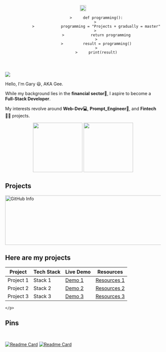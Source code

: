 <header>
        <a href="https://github.com/drkostas" style="color: purple;" align="center">
                <img height='20' src="https://readme-typing-svg.demolab.com?font=Georgia&size=18&duration=2000&pause=100&multiline=true&width=500&height=80&lines=Programming%2C+Financial-analyst%2C+Prompts-Fans %2C;" alt="Typing SVG" />
        </a>
        
                >     def programming():
                > 
                >            programming = "Projects + gradually = master"
                > 
                >            return programming
                >
                >         result = programming()
                >
                >     print(result)
        

</header>

![](https://komarev.com/ghpvc/?username=hougarry&color=blue&style=plastic)

Hello, I'm Gary 😃, AKA Gee. 

While my background lies in the **financial sector💸**, I aspire to become a **Full-Stack Developer**.

My interests revolve around **Web-Dev💻**, **Prompt_Engineer🤖**, and **Fintech👨‍💻** projects. 


<div>
<p align="center">
  <img height="160"  src="https://github-readme-stats.vercel.app/api?username=hougarry&layout=compact&hide=html&theme=react"/>
  <img height="160"  src="https://github-readme-stats.vercel.app/api/top-langs/?username=hougarry&theme=react&layout=compact"/>
</p>
</div>

## Projects
<div>
    <img height="160"  width="1200" src="https://github-profile-summary-cards.vercel.app/api/cards/profile-details?username=hougarry&theme=dracula" alt="GitHub Info" style="display: inline-block; " />
    <p align='center'>
        <h2>Here are my projects</h2>

| Project     | Tech Stack | Live Demo           | Resources            |
| ----------- | ---------- | ------------------- | --------------------- |
| Project 1   | Stack 1    | [Demo 1](link1)     | [Resources 1](link1) |
| Project 2   | Stack 2    | [Demo 2](link2)     | [Resources 2](link2) |
| Project 3   | Stack 3    | [Demo 3](link3)     | [Resources 3](link3) |
    </p>
</div>



## Pins
</br>

[![Readme Card](https://github-readme-stats.vercel.app/api/pin/?username=hougarry&repo=chatgpt-advanced-prompts)](https://github.com/hougarry/chatgpt-advanced-prompts)
[![Readme Card](https://github-readme-stats.vercel.app/api/pin/?username=hougarry&repo=Mr.G-Your-AI-English-all-language-Tutor)](https://github.com/hougarry/Mr.G-Your-AI-English-all-language-Tutor)


